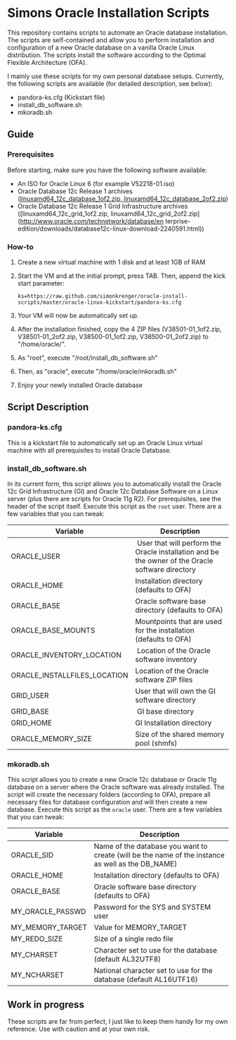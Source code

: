 # Simons Oracle Installation Scripts
This repository contains scripts to automate an Oracle database installation. The scripts are self-contained and allow you to perform installation and configuration of a new Oracle database on a vanilla Oracle Linux distribution. The scripts install the software according to the Optimal Flexible Architecture (OFA).

I mainly use these scripts for my own personal database setups. Currently, the following scripts are available (for detailed description, see below):
* pandora-ks.cfg (Kickstart file)
* install_db_software.sh
* mkoradb.sh

## Guide
### Prerequisites
Before starting, make sure you have the following software available:
* An ISO for Oracle Linux 6 (for example V52218-01.iso)
* Oracle Database 12c Release 1 archives ([linuxamd64_12c_database_1of2.zip, linuxamd64_12c_database_2of2.zip](http://www.oracle.com/technetwork/database/enterprise-edition/downloads/database12c-linux-download-2240591.html))
* Oracle Database 12c Release 1 Grid Infrastructure archives ([linuxamd64_12c_grid_1of2.zip, linuxamd64_12c_grid_2of2.zip](http://www.oracle.com/technetwork/database/en    terprise-edition/downloads/database12c-linux-download-2240591.html))

### How-to
1. Create a new virtual machine with 1 disk and at least 1GB of RAM
2. Start the VM and at the initial prompt, press TAB. Then, append the kick start parameter:

	`ks=https://raw.github.com/simonkrenger/oracle-install-scripts/master/oracle-linux-kickstart/pandora-ks.cfg`

3. Your VM will now be automatically set up.
4. After the installation finished, copy the 4 ZIP files (V38501-01_1of2.zip, V38501-01_2of2.zip, V38500-01_1of2.zip, V38500-01_2of2.zip) to "/home/oracle/".
5. As "root", execute "/root/install_db_software.sh"
6. Then, as "oracle", execute "/home/oracle/mkoradb.sh"
7. Enjoy your newly installed Oracle database

## Script Description
### pandora-ks.cfg
This is a kickstart file to automatically set up an Oracle Linux virtual machine with all prerequisites to install Oracle Database.

### install_db_software.sh
In its current form, this script allows you to automatically install the Oracle 12c Grid Infrastructure (GI) and Oracle 12c Database Software on a Linux server (plus there are scripts for Oracle 11g R2). For prerequisites, see the header of the script itself. Execute this script as the `root` user. There are a few variables that you can tweak:

Variable | Description
--- | ---
ORACLE_USER | User that will perform the Oracle installation and be the owner of the Oracle software directory
ORACLE_HOME | Installation directory (defaults to OFA)
ORACLE_BASE | Oracle software base directory (defaults to OFA)
ORACLE_BASE_MOUNTS | Mountpoints that are used for the installation (defaults to OFA)
ORACLE_INVENTORY_LOCATION | Location of the Oracle software inventory
ORACLE_INSTALLFILES_LOCATION | Location of the Oracle software ZIP files
GRID_USER | User that will own the GI software directory
GRID_BASE | GI base directory
GRID_HOME | GI Installation directory
ORACLE_MEMORY_SIZE | Size of the shared memory pool (shmfs)

### mkoradb.sh
This script allows you to create a new Oracle 12c database or Oracle 11g database on a server where the Oracle software was already installed. The script will create the necessary folders (according to OFA), prepare all necessary files for database configuration and will then create a new database. Execute this script as the `oracle` user. There are a few variables that you can tweak:

Variable | Description
--- | ---
ORACLE_SID | Name of the database you want to create (will be the name of the instance as well as the DB_NAME)
ORACLE_HOME | Installation directory (defaults to OFA)
ORACLE_BASE | Oracle software base directory (defaults to OFA)
MY_ORACLE_PASSWD | Password for the SYS and SYSTEM user
MY_MEMORY_TARGET | Value for MEMORY_TARGET
MY_REDO_SIZE | Size of a single redo file
MY_CHARSET | Character set to use for the database (default AL32UTF8)
MY_NCHARSET | National character set to use for the database (default AL16UTF16)

## Work in progress
These scripts are far from perfect, I just like to keep them handy for my own reference. Use with caution and at your own risk.
